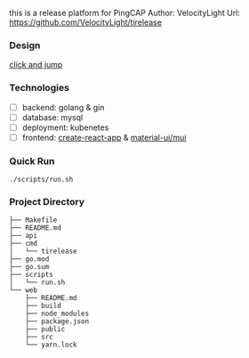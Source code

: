 > 
this is a release platform for PingCAP
Author: VelocityLight
Url: https://github.com/VelocityLight/tirelease

### Design
[click and jump](https://pingcap.feishu.cn/docs/doccnI803yGKKKeQsh56EdNi3Cc#UeCMnT)

### Technologies
- [ ] backend: golang & gin
- [ ] database: mysql
- [ ] deployment: kubenetes
- [ ] frontend: [create-react-app](https://github.com/facebook/create-react-app) & [material-ui/mui](https://github.com/mui-org/material-ui)

### Quick Run
```
./scripts/run.sh
```

### Project Directory
```
├── Makefile
├── README.md
├── api
├── cmd
│   └── tirelease
├── go.mod
├── go.sum
├── scripts
│   └── run.sh
└── web
    ├── README.md
    ├── build
    ├── node_modules
    ├── package.json
    ├── public
    ├── src
    └── yarn.lock
```